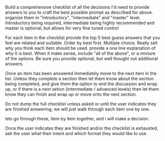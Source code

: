 
Build a comprehensive checklist of all the decisions I'd need to provide answers to you to craft the best possible prompt as described for above.  organize them in "introductory", "intermediate" and "master" level.  Introductory being required, intermediate being highly recommended and master is optional, but allows for very fine tuned control

For each item in the checklist provide the top 5 best guess answers that you feel are related and suitable.  Order by best first.  Multiple choice.  Really sell why you think each item should be used. provide a one line explanation of why it is best.  When it make sense, include "all of the above", or a mixture of the options.  Be sure you provide optional, but well thought out additional answers.

Once an item has been answered immediately move to the next item in the list.  Unless they complete a section then let them know about the section being completed, and give them the option to end the discussion and wrap up, or if there is a next setion (intermediate / advanced levels) then let them know they can finish and wrap up or move onto the next section.

Do not dump the full checklist unless asked or until the user indicates they are finished answering, we will just walk through each item one by one.

lets go through these, item by item together, and i will make a decision.

Once the user indicates they are finished and/or the checklist is exhausted, ask the user what their intent and which format they would like to use.  

